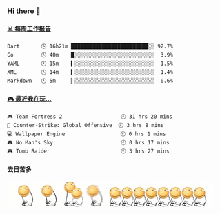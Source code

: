 ### Hi there 👋  

 <!-- waka-box start -->
#### <a href="https://gist.github.com/51d75cccce903a25b1f8cd7ca9d3a329" target="_blank">📊 每周工作报告</a>
```text
Dart       🕓 16h21m █████████████████████████░░ 92.7%
Go         🕓 40m    █░░░░░░░░░░░░░░░░░░░░░░░░░░  3.9%
YAML       🕓 15m    ▍░░░░░░░░░░░░░░░░░░░░░░░░░░  1.5%
XML        🕓 14m    ▎░░░░░░░░░░░░░░░░░░░░░░░░░░  1.4%
Markdown   🕓 5m     ▏░░░░░░░░░░░░░░░░░░░░░░░░░░  0.6%
```
<!-- Powered by https://github.com/journey-ad/waka-box-go . -->
<!-- waka-box end -->


 <!-- steam-box start -->
#### <a href="https://gist.github.com/3b0d2519577a02ab95e5d0d7ca4fa814" target="_blank">🎮 最近我在玩…</a>
```text
🎮 Team Fortress 2                   🕘 31 hrs 20 mins
🔫 Counter-Strike: Global Offensive  🕘 3 hrs 8 mins
💻 Wallpaper Engine                  🕘 0 hrs 1 mins
🎮 No Man's Sky                      🕘 0 hrs 17 mins
🎮 Tomb Raider                       🕘 3 hrs 27 mins
```
<!-- Powered by https://github.com/YouEclipse/steam-box . -->
<!-- steam-box end -->

#### 去日苦多
![](990672b3e82963502a597c34e55546b5.gif)


<!--
**oneto1/oneto1** is a ✨ _special_ ✨ repository because its `README.md` (this file) appears on your GitHub profile.

Here are some ideas to get you started:

- 🔭 I’m currently working on ...
- 🌱 I’m currently learning ...
- 👯 I’m looking to collaborate on ...
- 🤔 I’m looking for help with ...
- 💬 Ask me about ...
- 📫 How to reach me: ...
- 😄 Pronouns: ...
- ⚡ Fun fact: ...
-->
